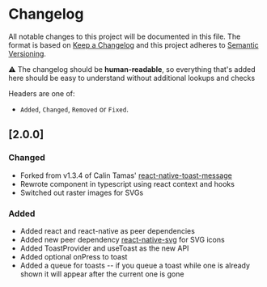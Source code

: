 # Changelog

All notable changes to this project will be documented in this file. The format is based on [Keep a Changelog](http://keepachangelog.com/en/1.0.0/)
and this project adheres to [Semantic Versioning](http://semver.org/spec/v2.0.0.html).

⚠️ The changelog should be **human-readable**, so everything that's added here should be easy to understand without additional lookups and checks

Headers are one of:

-   `Added`, `Changed`, `Removed` or `Fixed`.

## [2.0.0]

### Changed

-   Forked from v1.3.4 of Calin Tamas' [react-native-toast-message](https://github.com/calintamas/react-native-toast-message)
-   Rewrote component in typescript using react context and hooks
-   Switched out raster images for SVGs

### Added

-   Added react and react-native as peer dependencies
-   Added new peer dependency [react-native-svg](https://www.npmjs.com/package/react-native-svg) for SVG icons
-   Added ToastProvider and useToast as the new API
-   Added optional onPress to toast
-   Added a queue for toasts -- if you queue a toast while one is already shown it will appear after the current one is gone
